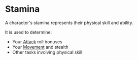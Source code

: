 # Stamina

A character's stamina represents their physical skill and ability.

It is used to determine:

- Your [Attack](../../Game%20Procedures/Combat/Attack.md) roll bonuses
- Your [Movement](../../Game%20Procedures/Combat/Movement.md) and stealth
- Other tasks involving physical skill
